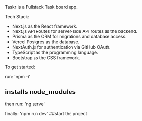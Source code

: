 Taskr is a Fullstack Task board app.

Tech Stack:
- Next.js as the React framework.
- Next.js API Routes for server-side API routes as the backend.
- Prisma as the ORM for migrations and database access.
- Vercel Postgres as the database.
- NextAuth.js for authentication via GitHub OAuth.
- TypeScript as the programming language.
- Bootstrap as the CSS framework.

To get started:

run:
'npm -i'
## installs node_modules

then run:
'ng serve'

finally: 
'npm run dev'
##start the project
